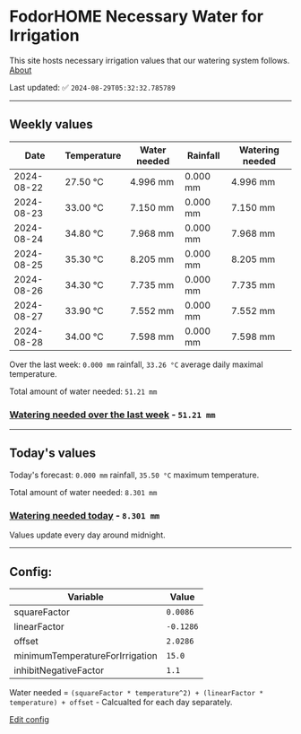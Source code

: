 # FodorHOME Necessary Water for Irrigation

This site hosts necessary irrigation values that our watering system follows. [About](https://github.com/redyau/irrigation)

Last updated: ✅ `2024-08-29T05:32:32.785789`

---

## Weekly values

| Date | Temperature | Water needed | Rainfall | Watering needed |
|-----|-----|-----|-----|-----|
| 2024-08-22 | 27.50 °C | 4.996 mm | 0.000 mm | 4.996 mm |
| 2024-08-23 | 33.00 °C | 7.150 mm | 0.000 mm | 7.150 mm |
| 2024-08-24 | 34.80 °C | 7.968 mm | 0.000 mm | 7.968 mm |
| 2024-08-25 | 35.30 °C | 8.205 mm | 0.000 mm | 8.205 mm |
| 2024-08-26 | 34.30 °C | 7.735 mm | 0.000 mm | 7.735 mm |
| 2024-08-27 | 33.90 °C | 7.552 mm | 0.000 mm | 7.552 mm |
| 2024-08-28 | 34.00 °C | 7.598 mm | 0.000 mm | 7.598 mm |


Over the last week: `0.000 mm` rainfall, `33.26 °C` average daily maximal temperature.

Total amount of water needed: `51.21 mm`

### [Watering needed over the last week](lastweek.txt) - `51.21 mm`

---

## Today's values

Today's forecast: `0.000 mm` rainfall, `35.50 °C` maximum temperature.

Total amount of water needed: `8.301 mm`

### [Watering needed today](today.txt) - `8.301 mm`

Values update every day around midnight.

---

## Config:

| Variable | Value |
|-----|-----|
| squareFactor | `0.0086` |
| linearFactor | `-0.1286` |
| offset | `2.0286` |
| minimumTemperatureForIrrigation | `15.0` |
| inhibitNegativeFactor | `1.1` |

Water needed = `(squareFactor * temperature^2) + (linearFactor * temperature) + offset` - Calcualted for each day separately.

[Edit config](https://github.com/RedyAu/irrigation/edit/main/config.json)
